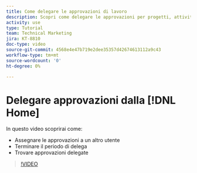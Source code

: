 ```yaml
---
title: Come delegare le approvazioni di lavoro
description: Scopri come delegare le approvazioni per progetti, attività, problemi e schede temporali a un altro utente.
activity: use
type: Tutorial
team: Technical Marketing
jira: KT-8810
doc-type: video
source-git-commit: 4568e4e47b719e2dee35357d42674613112a9c43
workflow-type: tm+mt
source-wordcount: '0'
ht-degree: 0%

---
```


# Delegare approvazioni dalla [!DNL Home]

In questo video scoprirai come:

* Assegnare le approvazioni a un altro utente
* Terminare il periodo di delega
* Trovare approvazioni delegate

>[!VIDEO](https://video.tv.adobe.com/v/336094/?quality=12&learn=on&enablevpops)

<!--
learn more URLS
Delegate approval request
-->
